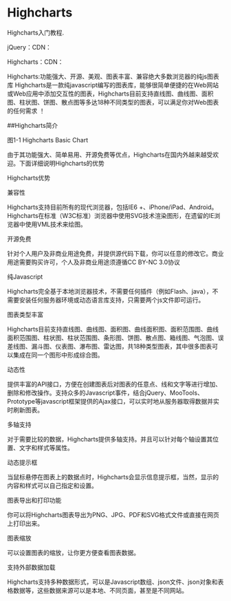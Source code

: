 # Highcharts
Highcharts入门教程.


jQuery：CDN：<script src="http://cdn.hcharts.cn/jquery/jquery-1.8.3.min.js"></script>

Highcharts：CDN：<script src="http://cdn.hcharts.cn/highcharts/highcharts.js"></script>  


Highcharts:功能强大、开源、美观、图表丰富、兼容绝大多数浏览器的纯js图表库
    Highcharts是一款纯javascript编写的图表库，能够很简单便捷的在Web网站或Web应用中添加交互性的图表，Highcharts目前支持直线图、曲线图、面积图、柱状图、饼图、散点图等多达18种不同类型的图表，可以满足你对Web图表的任何需求 ！

##Highcharts简介

图1-1 Highcharts Basic Chart

由于其功能强大、简单易用、开源免费等优点，Highcharts在国内外越来越受欢迎。下面详细说明Highcharts的优势

Highcharts优势

兼容性

Highcharts支持目前所有的现代浏览器，包括IE6 +、iPhone/iPad、Android。Highcharts在标准（W3C标准）浏览器中使用SVG技术渲染图形，在遗留的IE浏览器中使用VML技术来绘图。

开源免费

针对个人用户及非商业用途免费，并提供源代码下载，你可以任意的修改它。商业用途需要购买许可，个人及非商业用途须遵循CC BY-NC 3.0协议

纯Javascript

Highcharts完全基于本地浏览器技术，不需要任何插件（例如Flash、java），不需要安装任何服务器环境或动态语言库支持，只需要两个js文件即可运行。

图表类型丰富

Highcharts目前支持直线图、曲线图、面积图、曲线面积图、面积范围图、曲线面积范围图、柱状图、柱状范围图、条形图、饼图、散点图、箱线图、气泡图、误差线图、漏斗图、仪表图、瀑布图、雷达图，共18种类型图表，其中很多图表可以集成在同一个图形中形成综合图。

动态性

提供丰富的API接口，方便在创建图表后对图表的任意点、线和文字等进行增加、删除和修改操作。支持众多的Javascript事件，结合jQuery、MooTools、Prototype等javascript框架提供的Ajax接口，可以实时地从服务器取得数据并实时刷新图表。

多轴支持

对于需要比较的数据，Highcharts提供多轴支持。并且可以针对每个轴设置其位置、文字和样式等属性。

动态提示框

当鼠标悬停在图表上的数据点时，Highcharts会显示信息提示框，当然，显示的内容和样式可以自己指定和设置。

图表导出和打印功能

你可以将Highcharts图表导出为PNG、JPG、PDF和SVG格式文件或直接在网页上打印出来。

图表缩放

可以设置图表的缩放，让你更方便查看图表数据。

支持外部数据加载

Highcharts支持多种数据形式，可以是Javascript数组、json文件、json对象和表格数据等，这些数据来源可以是本地、不同页面，甚至是不同网站。

